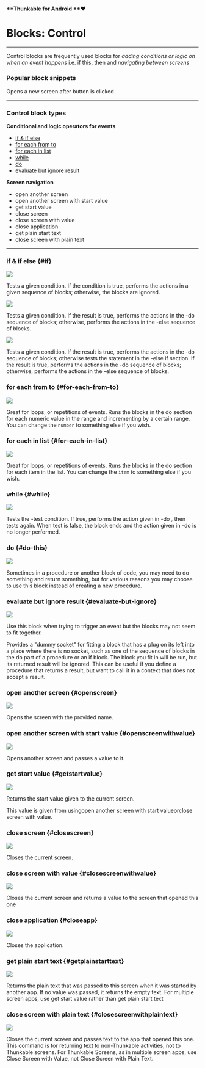 #### **Thunkable for Android **❤

# Blocks: Control

---

Control blocks are frequently used blocks for _adding conditions or logic on when an event happens_ i.e. if this, then and _navigating between screens_

### Popular block snippets





Opens a new screen after button is clicked

---

### Control block types

**Conditional and logic operators for events**

* [if & if else](#if)
* [for each from to](#for-each-from-to)
* [for each in list](#for-each-in-list)
* [while](#while)
* [do](#do-this)
* [evaluate but ignore result](#evaluate-but-ignore)

**Screen navigation**

* open another screen
* open another screen with start value
* get start value
* close screen
* close screen with value
* close application
* get plain start text
* close screen with plain text

---

### if & if else {#if}

![](https://thunkable.com/explore/img/blocks/control/if.png)

Tests a given condition. If the condition is true, performs the actions in a given sequence of blocks; otherwise, the blocks are ignored.

![](https://thunkable.com/explore/img/blocks/control/ifelse.png)

Tests a given condition. If the result is true, performs the actions in the -do sequence of blocks; otherwise, performs the actions in the -else sequence of blocks.

![](https://thunkable.com/explore/img/blocks/control/ifelseif.png)

Tests a given condition. If the result is true, performs the actions in the -do sequence of blocks; otherwise tests the statement in the -else if section. If the result is true, performs the actions in the -do sequence of blocks; otherwise, performs the actions in the -else sequence of blocks.

### for each from to {#for-each-from-to}

![](https://thunkable.com/explore/img/blocks/control/forrange.png)

Great for loops, or repetitions of events. Runs the blocks in the do section for each numeric value in the range and incrementing by a certain range. You can change the `number` to something else if you wish.

### for each in list {#for-each-in-list}

![](https://thunkable.com/explore/img/blocks/control/foreach.png)

Great for loops, or repetitions of events.  Runs the blocks in the do section for each item in the list. You can change the `item` to something else if you wish.

### while {#while}

![](https://thunkable.com/explore/img/blocks/control/while.png)

Tests the -test condition. If true, performs the action given in -do , then tests again. When test is false, the block ends and the action given in -do is no longer performed.

### do {#do-this}

![](https://thunkable.com/explore/img/blocks/control/doreturn.png)

Sometimes in a procedure or another block of code, you may need to do something and return something, but for various reasons you may choose to use this block instead of creating a new procedure.

### evaluate but ignore result {#evaluate-but-ignore}

![](https://thunkable.com/explore/img/blocks/control/evaluate.png)

Use this block when trying to trigger an event but the blocks may not seem to fit together.

Provides a "dummy socket" for fitting a block that has a plug on its left into a place where there is no socket, such as one of the sequence of blocks in the do part of a procedure or an if block. The block you fit in will be run, but its returned result will be ignored. This can be useful if you define a procedure that returns a result, but want to call it in a context that does not accept a result.

### open another screen {#openscreen}

![](https://thunkable.com/explore/img/blocks/control/openscreen.png)

Opens the screen with the provided name.

### open another screen with start value {#openscreenwithvalue}

![](https://thunkable.com/explore/img/blocks/control/openscreenwithvalue.png)

Opens another screen and passes a value to it.

### get start value {#getstartvalue}

![](https://thunkable.com/explore/img/blocks/control/getstartvalue.png)

Returns the start value given to the current screen.

This value is given from usingopen another screen with start valueorclose screen with value.

### close screen {#closescreen}

![](https://thunkable.com/explore/img/blocks/control/closescreen.png)

Closes the current screen.

### close screen with value {#closescreenwithvalue}

![](https://thunkable.com/explore/img/blocks/control/closescreenwithvalue.png)

Closes the current screen and returns a value to the screen that opened this one

### close application {#closeapp}

![](https://thunkable.com/explore/img/blocks/control/closeapp.png)

Closes the application.

### get plain start text {#getplainstarttext}

![](https://thunkable.com/explore/img/blocks/control/getplainstarttext.png)

Returns the plain text that was passed to this screen when it was started by another app. If no value was passed, it returns the empty text. For multiple screen apps, use get start value rather than get plain start text

### close screen with plain text {#closescreenwithplaintext}

![](https://thunkable.com/explore/img/blocks/control/closescreenwithplaintext.png)

Closes the current screen and passes text to the app that opened this one. This command is for returning text to non-Thunkable activities, not to Thunkable screens. For Thunkable Screens, as in multiple screen apps, use Close Screen with Value, not Close Screen with Plain Text.

